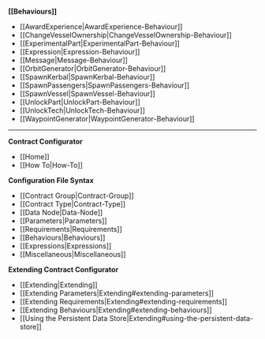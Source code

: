 **[[Behaviours]]**
* [[AwardExperience|AwardExperience-Behaviour]]
* [[ChangeVesselOwnership|ChangeVesselOwnership-Behaviour]]
* [[ExperimentalPart|ExperimentalPart-Behaviour]]
* [[Expression|Expression-Behaviour]]
* [[Message|Message-Behaviour]]
* [[OrbitGenerator|OrbitGenerator-Behaviour]]
* [[SpawnKerbal|SpawnKerbal-Behaviour]]
* [[SpawnPassengers|SpawnPassengers-Behaviour]]
* [[SpawnVessel|SpawnVessel-Behaviour]]
* [[UnlockPart|UnlockPart-Behaviour]]
* [[UnlockTech|UnlockTech-Behaviour]]
* [[WaypointGenerator|WaypointGenerator-Behaviour]]

---

**Contract Configurator**
* [[Home]]
* [[How To|How-To]]

**Configuration File Syntax**
* [[Contract Group|Contract-Group]]
* [[Contract Type|Contract-Type]]
 * [[Data Node|Data-Node]]
 * [[Parameters|Parameters]]
 * [[Requirements|Requirements]]
 * [[Behaviours|Behaviours]]
* [[Expressions|Expressions]]
* [[Miscellaneous|Miscellaneous]]

**Extending Contract Configurator**
* [[Extending|Extending]]
 * [[Extending Parameters|Extending#extending-parameters]]
 * [[Extending Requirements|Extending#extending-requirements]]
 * [[Extending Behaviours|Extending#extending-behaviours]]
 * [[Using the Persistent Data Store|Extending#using-the-persistent-data-store]]
